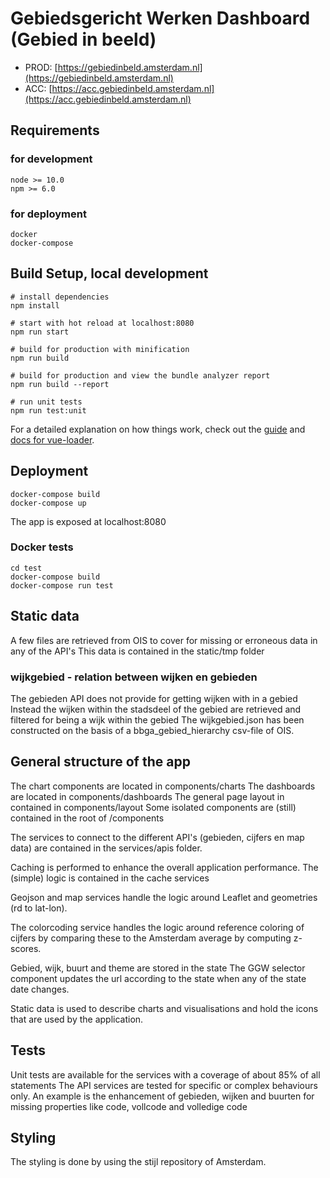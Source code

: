 # Gebiedsgericht Werken Dashboard (Gebied in beeld)

- PROD: [https://gebiedinbeld.amsterdam.nl](https://gebiedinbeld.amsterdam.nl)
- ACC: [https://acc.gebiedinbeld.amsterdam.nl](https://acc.gebiedinbeld.amsterdam.nl)

## Requirements

### for development

    node >= 10.0
    npm >= 6.0

### for deployment

    docker
    docker-compose

## Build Setup, local development

    # install dependencies
    npm install

    # start with hot reload at localhost:8080
    npm run start

    # build for production with minification
    npm run build

    # build for production and view the bundle analyzer report
    npm run build --report

    # run unit tests
    npm run test:unit

For a detailed explanation on how things work, check out the [guide](http://vuejs-templates.github.io/webpack/) and [docs for vue-loader](http://vuejs.github.io/vue-loader).

## Deployment

    docker-compose build
    docker-compose up

The app is exposed at localhost:8080

### Docker tests

    cd test
    docker-compose build
    docker-compose run test

## Static data

A few files are retrieved from OIS to cover for missing or erroneous data in any of the API's
This data is contained in the static/tmp folder

### wijkgebied - relation between wijken en gebieden

The gebieden API does not provide for getting wijken with in a gebied
Instead the wijken within the stadsdeel of the gebied are retrieved and filtered for being a wijk within the gebied
The wijkgebied.json has been constructed on the basis of a bbga_gebied_hierarchy csv-file of OIS.

## General structure of the app

The chart components are located in components/charts
The dashboards are located in components/dashboards
The general page layout in contained in components/layout
Some isolated components are (still) contained in the root of /components

The services to connect to the different API's (gebieden, cijfers en map data) are contained in the services/apis folder.

Caching is performed to enhance the overall application performance.
The (simple) logic is contained in the cache services

Geojson and map services handle the logic around Leaflet and geometries (rd to lat-lon).

The colorcoding service handles the logic around reference coloring of cijfers by comparing these to the Amsterdam average by computing z-scores.

Gebied, wijk, buurt and theme are stored in the state
The GGW selector component updates the url according to the state when any of the state date changes.

Static data is used to describe charts and visualisations and hold the icons that are used by the application.

## Tests

Unit tests are available for the services with a coverage of about 85% of all statements
The API services are tested for specific or complex behaviours only.
An example is the enhancement of gebieden, wijken and buurten for missing properties like code, vollcode and volledige code

## Styling

The styling is done by using the stijl repository of Amsterdam.
